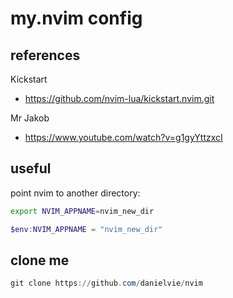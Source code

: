 # my.nvim config

## references

Kickstart
- https://github.com/nvim-lua/kickstart.nvim.git

Mr Jakob
- https://www.youtube.com/watch?v=g1gyYttzxcI

## useful

point nvim to another directory:
```bash
export NVIM_APPNAME=nvim_new_dir
```

```powershell
$env:NVIM_APPNAME = "nvim_new_dir"
```

## clone me

```powershell
git clone https://github.com/danielvie/nvim
```
